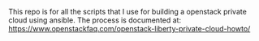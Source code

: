 This repo is for all the scripts that I use for building a openstack private cloud using ansible. 
The process is documented at: https://www.openstackfaq.com/openstack-liberty-private-cloud-howto/


